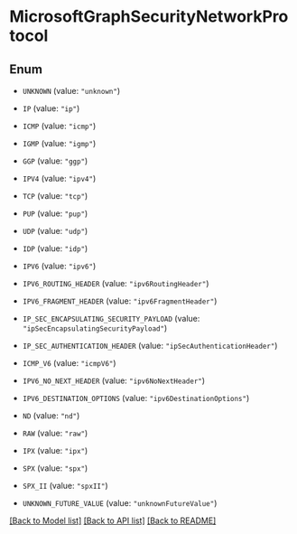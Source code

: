 # MicrosoftGraphSecurityNetworkProtocol

## Enum


* `UNKNOWN` (value: `"unknown"`)

* `IP` (value: `"ip"`)

* `ICMP` (value: `"icmp"`)

* `IGMP` (value: `"igmp"`)

* `GGP` (value: `"ggp"`)

* `IPV4` (value: `"ipv4"`)

* `TCP` (value: `"tcp"`)

* `PUP` (value: `"pup"`)

* `UDP` (value: `"udp"`)

* `IDP` (value: `"idp"`)

* `IPV6` (value: `"ipv6"`)

* `IPV6_ROUTING_HEADER` (value: `"ipv6RoutingHeader"`)

* `IPV6_FRAGMENT_HEADER` (value: `"ipv6FragmentHeader"`)

* `IP_SEC_ENCAPSULATING_SECURITY_PAYLOAD` (value: `"ipSecEncapsulatingSecurityPayload"`)

* `IP_SEC_AUTHENTICATION_HEADER` (value: `"ipSecAuthenticationHeader"`)

* `ICMP_V6` (value: `"icmpV6"`)

* `IPV6_NO_NEXT_HEADER` (value: `"ipv6NoNextHeader"`)

* `IPV6_DESTINATION_OPTIONS` (value: `"ipv6DestinationOptions"`)

* `ND` (value: `"nd"`)

* `RAW` (value: `"raw"`)

* `IPX` (value: `"ipx"`)

* `SPX` (value: `"spx"`)

* `SPX_II` (value: `"spxII"`)

* `UNKNOWN_FUTURE_VALUE` (value: `"unknownFutureValue"`)


[[Back to Model list]](../README.md#documentation-for-models) [[Back to API list]](../README.md#documentation-for-api-endpoints) [[Back to README]](../README.md)


